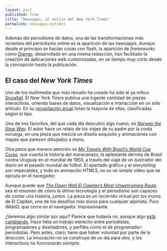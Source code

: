 ```yaml
---
layout: post
published: true
title: "Newsapps, al estilo del New York Times"
permalink: newsapps-nytimes
---
```

Además del periodismo de datos, una de las transformaciones más recientes del periodismo online es la aparición de las newsapps. Aunque desde el principio se hacían cosas con flash, la aparición de *frameworks* como [Django](https://www.djangoproject.com/), desarrollado en una misma redacción, han facilitado la creación de aplicaciones web customizadas, en un tiempo muy corto desde la concepción hasta la publicación.

## El caso del *New York Times*
Uno de los multimedia que más revuelo ha creado ha sido el ya mítico [Snowfall](). El *New York Times* publica una ingente cantidad de piezas interactivas, uniendo bases de datos, visualización e interacción en un solo artículo. En su [recopilación anual](http://www.nytimes.com/interactive/2014/12/29/us/year-in-interactive-storytelling.html) listan la mayoría de ellas, clasificadas según el tipo.

Uno de mis favoritos, del que cada día descubro algo nuevo, es *[Norway the Slow Way](http://www.nytimes.com/interactive/2014/09/19/travel/reif-larsen-norway.html)*. El autor hace un relato de los viajes de su padre por la costa noruega, en una pieza que mezcla un diseño exquisito y animaciones con mapas que parecen dibujados a mano.

Otra pieza que merece atención es *[My Travels With Brazil’s World Cup Curse](http://www.nytimes.com/interactive/2014/06/08/magazine/world-cup-curse-of-maracana.html)*, que cuenta la historia del maracanazo, la aplastante derrota de Brasil contra Uruguay en el mundial de 1950, a través del viaje de un ilustrador del diario en el pasado mundial de fútbol. El apartado gráfico y el *storytelling* son impecables, y todo es animación HTML5, no es un simple vídeo que se ejecuta en el navegador.

Aunque puede que *[The Dawn Wall El Capitan’s Most Unwelcoming Route](http://www.nytimes.com/interactive/2015/01/09/sports/the-dawn-wall-el-capitan.html)* sea el resumen de cómo la último tecnología y el periodismo son capaces de contar una historia, juntos. La pieza es un recorrido virtual por los muros de El Capitan, una de los desafíos más duros para cualquier alpinista. Puro *WebGL* que corre en el navegador. Impresionante.

¿Veremos algo similar por aquí? Parece que todavía no, aunque algo [está cambiando](http://interactius.ara.cat/messi/ca). Hace falta un trabajo estrecho entre periodistas, programadores y diseñadores, y perfiles como el de programador-periodistas. Pero antes, claro, tiene que haber voluntad por parte de la dirección. La innovación no se construye de un día para otro, y los interactivos no funcionarán *siempre*.
